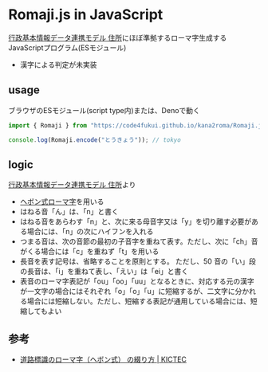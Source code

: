 # Romaji.js in JavaScript

[行政基本情報データ連携モデル 住所](https://github.com/code4fukui/BaseRegistry/blob/main/%E8%A6%B3%E5%85%89%E7%AB%8B%E5%9B%BD%E5%AE%9F%E7%8F%BE%E3%81%AB%E5%90%91%E3%81%91%E3%81%9F%E5%A4%9A%E8%A8%80%E8%AA%9E%E5%AF%BE%E5%BF%9C%E3%81%AE%E6%94%B9%E5%96%84%E3%83%BB%E5%BC%B7%E5%8C%96%E3%81%AE%E3%81%9F%E3%82%81%E3%81%AE%E3%82%AC%E3%82%A4%E3%83%89%E3%83%A9%E3%82%A4%E3%83%B3.md)にほぼ準拠するローマ字生成するJavaScriptプログラム(ESモジュール)

- 漢字による判定が未実装

## usage

ブラウザのESモジュール(script type内)または、Denoで動く

```js
import { Romaji } from "https://code4fukui.github.io/kana2roma/Romaji.js";

console.log(Romaji.encode("とうきょう")); // tokyo
```

## logic

[行政基本情報データ連携モデル 住所](https://github.com/code4fukui/BaseRegistry/blob/main/%E8%A6%B3%E5%85%89%E7%AB%8B%E5%9B%BD%E5%AE%9F%E7%8F%BE%E3%81%AB%E5%90%91%E3%81%91%E3%81%9F%E5%A4%9A%E8%A8%80%E8%AA%9E%E5%AF%BE%E5%BF%9C%E3%81%AE%E6%94%B9%E5%96%84%E3%83%BB%E5%BC%B7%E5%8C%96%E3%81%AE%E3%81%9F%E3%82%81%E3%81%AE%E3%82%AC%E3%82%A4%E3%83%89%E3%83%A9%E3%82%A4%E3%83%B3.md)より

- [ヘボン式ローマ字](https://github.com/code4fukui/BaseRegistry/blob/main/%E3%83%98%E3%83%9C%E3%83%B3%E5%BC%8F%E3%83%AD%E3%83%BC%E3%83%9E%E5%AD%97.csv)を用いる
- はねる音「ん」は、「n」と書く
- はねる音をあらわす「n」と、次に来る母音字又は「y」を切り離す必要がある場合には、「n」の次にハイフンを入れる
- つまる音は、次の音節の最初の子音字を重ねて表す。ただし、次に「ch」音がくる場合には「c」を重ねず「t」を用いる
- 長音を表す記号は、省略することを原則とする。 ただし、50 音の「い」段の長音は、「i」を重ねて表し、「えい」は「ei」と書く
- 表音のローマ字表記が「ou」「oo」「uu」となるときに、対応する元の漢字が一文字の場合にはそれぞれ「o」「o」「u」に短縮するが、二文字に分かれる場合には短縮しない。ただし、短縮する表記が通用している場合には、短縮してもよい

## 参考

- [道路標識のローマ字（ヘボン式） の綴り方 | KICTEC](https://www.kictec.co.jp/varieties-road-sign/hebon-romaji.php/)

